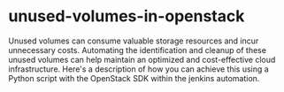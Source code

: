# unused-volumes-in-openstack
Unused volumes can consume valuable storage resources and incur unnecessary costs. Automating the identification and cleanup of these unused volumes can help maintain an optimized and cost-effective cloud infrastructure. Here's a description of how you can achieve this using a Python script with the OpenStack SDK within the jenkins automation. 
